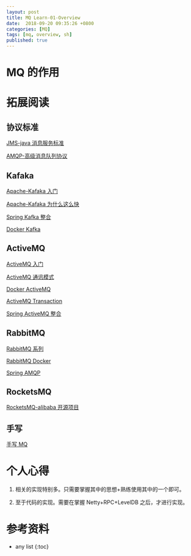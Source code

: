 ```yaml
---
layout: post
title: MQ Learn-01-Overview
date:  2018-09-20 09:35:26 +0800
categories: [MQ]
tags: [mq, overview, sh]
published: true
---
```


# MQ 的作用

# 拓展阅读

## 协议标准

[JMS-java 消息服务标准](https://houbb.github.io/2017/09/17/jms)

[AMQP-高级消息队列协议](https://houbb.github.io/2018/09/17/amqp)

## Kafaka

[Apache-Kafaka 入门](https://houbb.github.io/2017/08/09/apacke-kafka)

[Apache-Kafaka 为什么这么快](https://houbb.github.io/2018/09/19/kafka-fast-reason)

[Spring Kafka 整合]()

[Docker Kafka]()

## ActiveMQ

[ActiveMQ 入门](https://houbb.github.io/2017/06/07/activemq)

[ActiveMQ 通讯模式](https://houbb.github.io/2018/08/25/activemq-mode)

[Docker ActiveMQ](https://houbb.github.io/2018/09/17/docker-activemq)

[ActiveMQ Transaction](https://houbb.github.io/2018/11/12/activemq-transaction)

[Spring ActiveMQ 整合](https://houbb.github.io/2018/09/20/spring-activemq-01-hello)

## RabbitMQ

[RabbitMQ 系列](https://houbb.github.io/2018/09/17/rabbitmq-in-action-01-hello)

[RabbitMQ Docker](https://houbb.github.io/2018/09/17/docker-rabbitmq)

[Spring AMQP](https://houbb.github.io/2018/09/17/spring-amqp)

## RocketsMQ

[RocketsMQ-alibaba 开源项目](https://houbb.github.io/2016/10/25/rocketmq)

## 手写

[手写 MQ](https://houbb.github.io/2018/09/20/mq-handwrite-01-overview)

# 个人心得

1. 相关的实现特别多。只需要掌握其中的思想+熟练使用其中的一个即可。

2. 至于代码的实现。需要在掌握 Netty+RPC+LevelDB 之后，才进行实现。

# 参考资料

* any list
{:toc}
